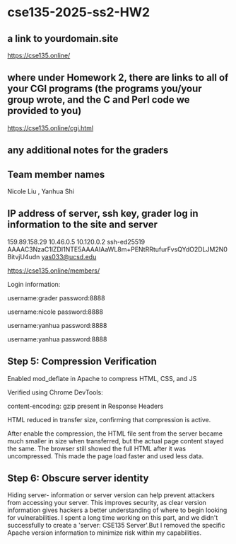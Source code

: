 # cse135-2025-ss2-HW2

## a link to yourdomain.site

https://cse135.online/


## where under Homework 2, there are links to all of your CGI programs (the programs you/your group wrote, and the C and Perl code we provided to you)

https://cse135.online/cgi.html


## any additional notes for the graders


## Team member names
Nicole Liu , Yanhua Shi


## IP address of server, ssh key, grader log in information to the site and server
159.89.158.29 10.46.0.5 10.120.0.2 
ssh-ed25519 AAAAC3NzaC1lZDI1NTE5AAAAIAaWL8m+PENtRRtufurFvsQYdO2DLJM2N0BitvjU4udn yas033@ucsd.edu

https://cse135.online/members/

Login information:

username:grader password:8888

username:nicole password:8888

username:yanhua password:8888

username:yanhua
password:8888


## Step 5: Compression Verification

Enabled mod_deflate in Apache to compress HTML, CSS, and JS

Verified using Chrome DevTools:

content-encoding: gzip present in Response Headers

HTML reduced in transfer size, confirming that compression is active.

After enable the compression, the HTML file sent from the server became much smaller in size when transferred, but the actual page content stayed the same. The browser still showed the full HTML after it was uncompressed. This made the page load faster and used less data.


## Step 6: Obscure server identity

Hiding server- information or server version can help prevent attackers from accessing your server. This improves security, as clear version information gives hackers a better understanding of where to begin looking for vulnerabilities. I spent a long time working on this part, and we didn't successfully to create a 'server: CSE135 Server'.But I removed the specific Apache version information to minimize risk within my capabilities.

